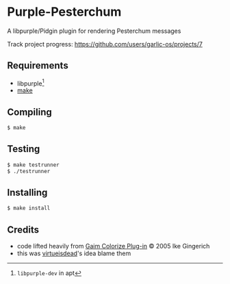 # Purple-Pesterchum
A libpurple/Pidgin plugin for rendering Pesterchum messages

Track project progress: https://github.com/users/garlic-os/projects/7

## Requirements
- libpurple[^1]
- [make](https://command-not-found.com/make)

[^1]: `libpurple-dev` in apt

## Compiling
```bash
$ make
```

## Testing
```bash
$ make testrunner
$ ./testrunner
```

## Installing
```bash
$ make install
```

## Credits
- code lifted heavily from [Gaim Colorize Plug-in](https://keep.imfreedom.org/pidgin/purple-plugin-pack/file/tip/colorize/colorize.c) © 2005 Ike Gingerich
- this was [virtueisdead](https://cohost.org/virtueisdead)'s idea blame them

